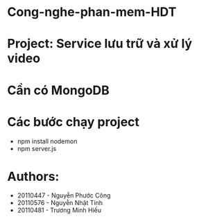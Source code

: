 # Cong-nghe-phan-mem-HDT 
# Project: Service lưu trữ và xử lý video
# Cần có MongoDB
# Các bước chạy project
- npm install nodemon
- npm server.js
# Authors:
+ 20110447 - Nguyễn Phước Công
+ 20110576 - Nguyễn Nhật Tính
+ 20110481 - Trương Minh Hiếu
